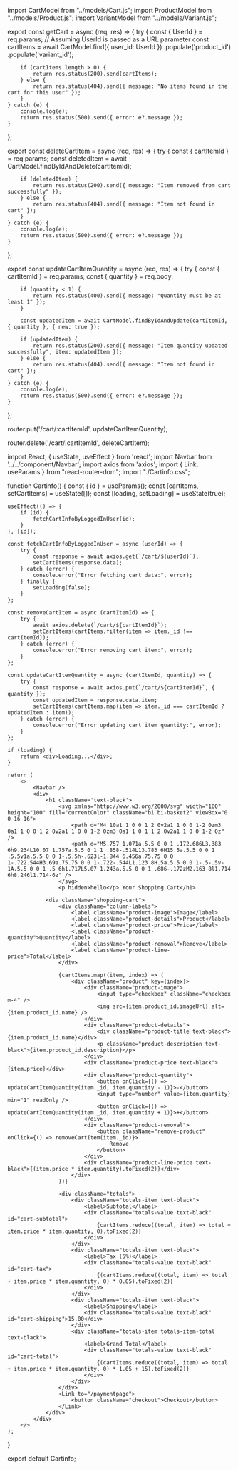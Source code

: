 import CartModel from "../models/Cart.js";
import ProductModel from "../models/Product.js";
import VariantModel from "../models/Variant.js";

export const getCart = async (req, res) => {
    try {
        const { UserId } = req.params;  // Assuming UserId is passed as a URL parameter
        const cartItems = await CartModel.find({ user_id: UserId })
            .populate('product_id')
            .populate('variant_id');

        if (cartItems.length > 0) {
            return res.status(200).send(cartItems);
        } else {
            return res.status(404).send({ message: "No items found in the cart for this user" });
        }
    } catch (e) {
        console.log(e);
        return res.status(500).send({ error: e?.message });
    }
};

export const deleteCartItem = async (req, res) => {
    try {
        const { cartItemId } = req.params;
        const deletedItem = await CartModel.findByIdAndDelete(cartItemId);

        if (deletedItem) {
            return res.status(200).send({ message: "Item removed from cart successfully" });
        } else {
            return res.status(404).send({ message: "Item not found in cart" });
        }
    } catch (e) {
        console.log(e);
        return res.status(500).send({ error: e?.message });
    }
};


export const updateCartItemQuantity = async (req, res) => {
    try {
        const { cartItemId } = req.params;
        const { quantity } = req.body;

        if (quantity < 1) {
            return res.status(400).send({ message: "Quantity must be at least 1" });
        }

        const updatedItem = await CartModel.findByIdAndUpdate(cartItemId, { quantity }, { new: true });

        if (updatedItem) {
            return res.status(200).send({ message: "Item quantity updated successfully", item: updatedItem });
        } else {
            return res.status(404).send({ message: "Item not found in cart" });
        }
    } catch (e) {
        console.log(e);
        return res.status(500).send({ error: e?.message });
    }
};


router.put('/cart/:cartItemId', updateCartItemQuantity);

router.delete('/cart/:cartItemId', deleteCartItem);


import React, { useState, useEffect } from 'react';
import Navbar from '../../component/Navbar';
import axios from 'axios';
import { Link, useParams } from "react-router-dom";
import "./Cartinfo.css";

function Cartinfo() {
    const { id } = useParams();
    const [cartItems, setCartItems] = useState([]);
    const [loading, setLoading] = useState(true);

    useEffect(() => {
        if (id) {
            fetchCartInfoByLoggedInUser(id);
        }
    }, [id]);

    const fetchCartInfoByLoggedInUser = async (userId) => {
        try {
            const response = await axios.get(`/cart/${userId}`);
            setCartItems(response.data);
        } catch (error) {
            console.error("Error fetching cart data:", error);
        } finally {
            setLoading(false);
        }
    };

    const removeCartItem = async (cartItemId) => {
        try {
            await axios.delete(`/cart/${cartItemId}`);
            setCartItems(cartItems.filter(item => item._id !== cartItemId));
        } catch (error) {
            console.error("Error removing cart item:", error);
        }
    };

    const updateCartItemQuantity = async (cartItemId, quantity) => {
        try {
            const response = await axios.put(`/cart/${cartItemId}`, { quantity });
            const updatedItem = response.data.item;
            setCartItems(cartItems.map(item => item._id === cartItemId ? updatedItem : item));
        } catch (error) {
            console.error("Error updating cart item quantity:", error);
        }
    };

    if (loading) {
        return <div>Loading...</div>;
    }

    return (
        <>
            <Navbar />
            <div>
                <h1 className='text-black'>
                    <svg xmlns="http://www.w3.org/2000/svg" width="100" height="100" fill="currentColor" className="bi bi-basket2" viewBox="0 0 16 16">
                        <path d="M4 10a1 1 0 0 1 2 0v2a1 1 0 0 1-2 0zm3 0a1 1 0 0 1 2 0v2a1 1 0 0 1-2 0zm3 0a1 1 0 1 1 2 0v2a1 1 0 0 1-2 0z" />
                        <path d="M5.757 1.071a.5.5 0 0 1 .172.686L3.383 6h9.234L10.07 1.757a.5.5 0 1 1 .858-.514L13.783 6H15.5a.5.5 0 0 1 .5.5v1a.5.5 0 0 1-.5.5h-.623l-1.844 6.456a.75.75 0 0 1-.722.544H3.69a.75.75 0 0 1-.722-.544L1.123 8H.5a.5.5 0 0 1-.5-.5v-1A.5.5 0 0 1 .5 6h1.717L5.07 1.243a.5.5 0 0 1 .686-.172zM2.163 8l1.714 6h8.246l1.714-6z" />
                    </svg>
                    <p hidden>hello</p> Your Shopping Cart</h1>

                <div className="shopping-cart">
                    <div className="column-labels">
                        <label className="product-image">Image</label>
                        <label className="product-details">Product</label>
                        <label className="product-price">Price</label>
                        <label className="product-quantity">Quantity</label>
                        <label className="product-removal">Remove</label>
                        <label className="product-line-price">Total</label>
                    </div>

                    {cartItems.map((item, index) => (
                        <div className="product" key={index}>
                            <div className="product-image">
                                <input type="checkbox" className="checkbox m-4" />
                                <img src={item.product_id.imageUrl} alt={item.product_id.name} />
                            </div>
                            <div className="product-details">
                                <div className="product-title text-black">{item.product_id.name}</div>
                                <p className="product-description text-black">{item.product_id.description}</p>
                            </div>
                            <div className="product-price text-black">{item.price}</div>
                            <div className="product-quantity">
                                <button onClick={() => updateCartItemQuantity(item._id, item.quantity - 1)}>-</button>
                                <input type="number" value={item.quantity} min="1" readOnly />
                                <button onClick={() => updateCartItemQuantity(item._id, item.quantity + 1)}>+</button>
                            </div>
                            <div className="product-removal">
                                <button className="remove-product" onClick={() => removeCartItem(item._id)}>
                                    Remove
                                </button>
                            </div>
                            <div className="product-line-price text-black">{(item.price * item.quantity).toFixed(2)}</div>
                        </div>
                    ))}

                    <div className="totals">
                        <div className="totals-item text-black">
                            <label>Subtotal</label>
                            <div className="totals-value text-black" id="cart-subtotal">
                                {cartItems.reduce((total, item) => total + item.price * item.quantity, 0).toFixed(2)}
                            </div>
                        </div>
                        <div className="totals-item text-black">
                            <label>Tax (5%)</label>
                            <div className="totals-value text-black" id="cart-tax">
                                {(cartItems.reduce((total, item) => total + item.price * item.quantity, 0) * 0.05).toFixed(2)}
                            </div>
                        </div>
                        <div className="totals-item text-black">
                            <label>Shipping</label>
                            <div className="totals-value text-black" id="cart-shipping">15.00</div>
                        </div>
                        <div className="totals-item totals-item-total text-black">
                            <label>Grand Total</label>
                            <div className="totals-value text-black" id="cart-total">
                                {(cartItems.reduce((total, item) => total + item.price * item.quantity, 0) * 1.05 + 15).toFixed(2)}
                            </div>
                        </div>
                    </div>
                    <Link to="/paymentpage">
                        <button className="checkout">Checkout</button>
                    </Link>
                </div>
            </div>
        </>
    );
}

export default Cartinfo;
